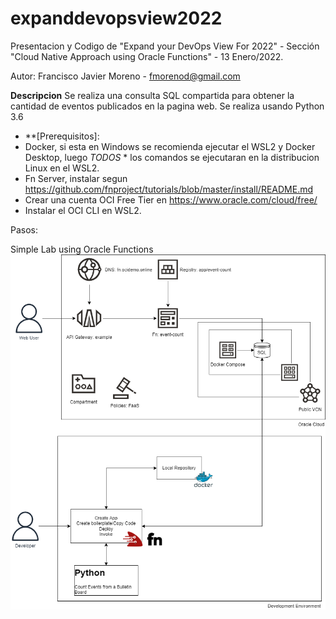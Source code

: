# expanddevopsview2022
Presentacion y Codigo de "Expand your DevOps View For 2022"  - Sección "Cloud Native Approach using Oracle Functions" - 13 Enero/2022.

Autor: Francisco Javier Moreno - fmorenod@gmail.com

**Descripcion**
Se realiza una consulta SQL compartida para obtener la cantidad de eventos publicados en la pagina web.
Se realiza usando Python 3.6 

- **[Prerequisitos]: 
- Docker, si esta en Windows se recomienda ejecutar el WSL2 y Docker Desktop, luego *TODOS* * los comandos se ejecutaran en la distribucion Linux en el WSL2.
- Fn Server, instalar segun https://github.com/fnproject/tutorials/blob/master/install/README.md
- Crear una cuenta OCI Free Tier en https://www.oracle.com/cloud/free/
- Instalar el OCI CLI en WSL2.

Pasos:



Simple Lab using Oracle Functions
![Lab](../docs/Lab.png)
